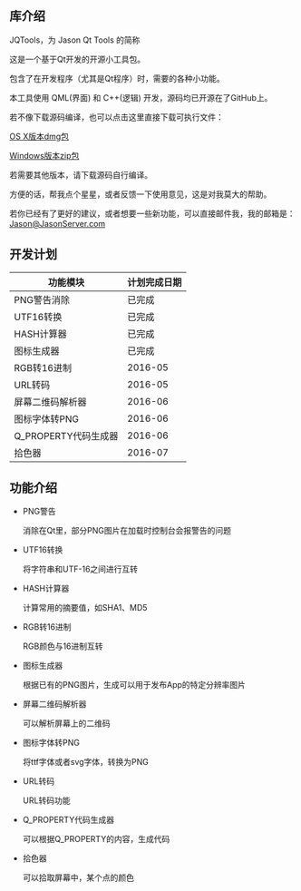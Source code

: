 ## 库介绍

JQTools，为 Jason Qt Tools 的简称

这是一个基于Qt开发的开源小工具包。

包含了在开发程序（尤其是Qt程序）时，需要的各种小功能。

本工具使用 QML(界面) 和 C++(逻辑) 开发，源码均已开源在了GitHub上。

若不像下载源码编译，也可以点击这里直接下载可执行文件：
 
[OS X版本dmg包](http://flw-collection.oss-cn-hangzhou.aliyuncs.com/JQTools_V16.5.16.dmg)

[Windows版本zip包](http://flw-collection.oss-cn-hangzhou.aliyuncs.com/JQTools_V16.5.16.zip)

若需要其他版本，请下载源码自行编译。 

方便的话，帮我点个星星，或者反馈一下使用意见，这是对我莫大的帮助。

若你已经有了更好的建议，或者想要一些新功能，可以直接邮件我，我的邮箱是：Jason@JasonServer.com

## 开发计划

功能模块|计划完成日期
---|---
PNG警告消除|已完成
UTF16转换|已完成
HASH计算器|已完成
图标生成器|已完成
RGB转16进制|2016-05
URL转码|2016-05
屏幕二维码解析器|2016-06
图标字体转PNG|2016-06
Q_PROPERTY代码生成器|2016-06
拾色器|2016-07

## 功能介绍

* PNG警告

	消除在Qt里，部分PNG图片在加载时控制台会报警告的问题

* UTF16转换

	将字符串和UTF-16之间进行互转

* HASH计算器

	计算常用的摘要值，如SHA1、MD5
	
* RGB转16进制

	RGB颜色与16进制互转

* 图标生成器

	根据已有的PNG图片，生成可以用于发布App的特定分辨率图片

* 屏幕二维码解析器

	可以解析屏幕上的二维码

* 图标字体转PNG

	将ttf字体或者svg字体，转换为PNG
	
* URL转码

	URL转码功能
	
* Q_PROPERTY代码生成器

	可以根据Q_PROPERTY的内容，生成代码
	
* 拾色器

	可以拾取屏幕中，某个点的颜色